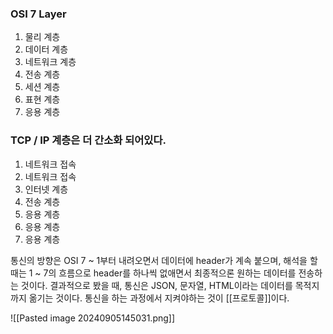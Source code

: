 ### OSI 7 Layer
1. 물리 계층
2. 데이터 계층
3. 네트워크 계층
4. 전송 계층
5. 세션 계층
6. 표현 계층
7. 응용 계층
### TCP / IP 계층은 더 간소화 되어있다.
1. 네트워크 접속
1. 네트워크 접속
2. 인터넷 계층
3. 전송 계층
4. 응용 계층
4. 응용 계층
4. 응용 계층


통신의 방향은 OSI 7 ~ 1부터 내려오면서 데이터에 header가 계속 붙으며, 해석을 할 때는 1 ~ 7의 흐름으로 header를 하나씩 없애면서 최종적으론 원하는 데이터를 전송하는 것이다.
결과적으로 봤을 때, 통신은 JSON, 문자열, HTML이라는 데이터를 목적지 까지 옮기는 것이다.
통신을 하는 과정에서 지켜야하는 것이 [[프로토콜]]이다.


![[Pasted image 20240905145031.png]]